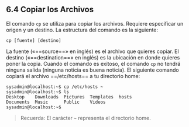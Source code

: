 ## 6.4 Copiar los Archivos
El comando `cp` se utiliza para copiar los archivos. Requiere especificar un origen y un destino. La estructura del comando es la siguiente:

	cp [fuente] [destino]

La fuente («==source==» en inglés) es el archivo que quieres copiar. El destino («==destination==» en inglés) es la ubicación en donde quieres poner la copia. Cuando el comando es exitoso, el comando `cp` no tendrá ninguna salida (ninguna noticia es buena noticia). El siguiente comando copiará el archivo ==/etc/hosts== a tu directorio home:

```shell-session
sysadmin@localhost:~$ cp /etc/hosts ~                                     
sysadmin@localhost:~$ ls                                                  
Desktop    Downloads  Pictures  Templates  hosts                          
Documents  Music      Public    Videos                                    
sysadmin@localhost:~$
```

>Recuerda: El carácter `~` representa el directorio home.
